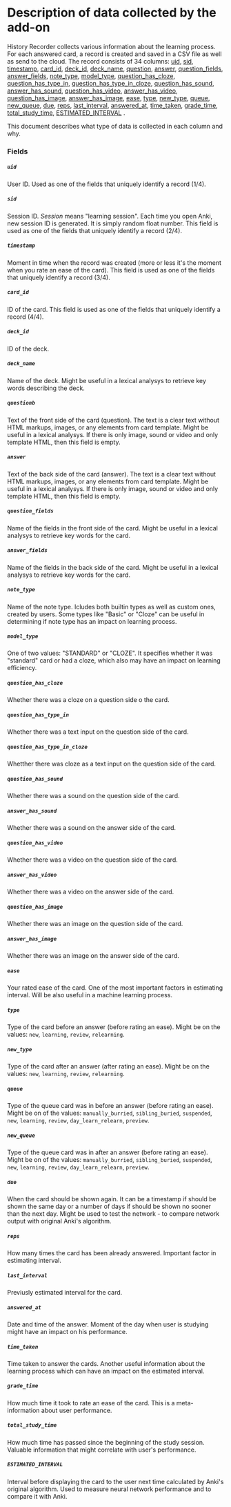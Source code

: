 # Description of data collected by the add-on

History Recorder collects various information about the learning process. For each answered card, a record is created and saved in a CSV file as well as send to the cloud. 
The record consists of 34 columns: [uid](#uid), [sid](#sid), [timestamp](#timestamp), [card_id](#card_id), [deck_id](#deck_id), [deck_name](#deck_name), [question](#question), [answer](#answer), [question_fields](#question_fields), [answer_fields](#answer_fields), [note_type](#note_type), [model_type](#model_type), [question_has_cloze](#question_has_cloze),
 [question_has_type_in](#question_has_type_in), [question_has_type_in_cloze](#question_has_type_in_cloze), [question_has_sound](#question_has_sound), [answer_has_sound](#answer_has_sound), [question_has_video](#question_has_video), [answer_has_video](#answer_has_video), [question_has_image](#question_has_image), [answer_has_image](#answer_has_image),
 [ease](#ease), [type](#type), [new_type](#new_type), [queue](#queue), [new_queue](#new_queue), [due](#due), [reps](#reps), [last_interval](#last_interval), [answered_at](answered_at), [time_taken](time_taken), [grade_time](#grade_time), [total_study_time](total_study_time), [ESTIMATED_INTERVAL](#ESTIMATED_INTERVAL) .
 
 
This document describes what type of data is collected in each column and why.
    
    
### Fields
##### `uid`
User ID. Used as one of the fields that uniquely identify a record (1/4). 

##### `sid`
Session ID. *Session* means "learning session". Each time you open Anki, new session ID is generated. It is simply random float number. This field is used as one of the fields that uniquely identify a record (2/4).

##### `timestamp` 
Moment in time when the record was created (more or less it's the moment when you rate an ease of the card). This field is used as one of the fields that uniquely identify a record (3/4).

##### `card_id` 
ID of the card. This field is used as one of the fields that uniquely identify a record (4/4).

##### `deck_id`
ID of the deck.

##### `deck_name`
Name of the deck. Might be useful in a lexical analysys to retrieve key words describing the deck.

##### `questionb`
Text of the front side of the card (question). The text is a clear text without HTML markups, images, or any elements from card template. Might be useful in a lexical analysys. If there is only image, sound or video and only template HTML, then this field is empty.

##### `answer`
Text of the back side of the card (answer). The text is a clear text without HTML markups, images, or any elements from card template. Might be useful in a lexical analysys. If there is only image, sound or video and only template HTML, then this field is empty.

##### `question_fields`
Name of the fields in the front side of the card. Might be useful in a lexical analysys to retrieve key words for the card.

##### `answer_fields`
Name of the fields in the back side of the card. Might be useful in a lexical analysys to retrieve key words for the card.

##### `note_type`
Name of the note type. Icludes both builtin types as well as custom ones, created by users. Some types like "Basic" or "Cloze" can be useful in determining if note type has an impact on learning process. 

##### `model_type`
One of two values: "STANDARD" or "CLOZE". It specifies whether it was "standard" card or had a cloze, which also may have an impact on learning efficiency. 

##### `question_has_cloze`
Whether there was a cloze on a question side o the card.

##### `question_has_type_in`
Whether there was a text input on the question side of the card.

##### `question_has_type_in_cloze`
Whetther there was cloze as a text input on the question side of the card.

##### `question_has_sound`
Whether there was a sound on the question side of the card.

##### `answer_has_sound`
Whether there was a sound on the answer side of the card.

##### `question_has_video`
Whether there was a video on the question side of the card.

##### `answer_has_video`
Whether there was a video on the answer side of the card.

##### `question_has_image`
Whether there was an image on the question side of the card.

##### `answer_has_image`
Whether there was an image on the answer side of the card.

##### `ease`
Your rated ease of the card. One of the most important factors in estimating interval. Will be also useful in a machine learning process.

##### `type`
Type of the card before an answer (before rating an ease). Might be on the values: `new`, `learning`, `review`, `relearning`.

##### `new_type`
Type of the card after an answer (after rating an ease). Might be on the values: `new`, `learning`, `review`, `relearning`.

##### `queue`
Type of the queue card was in before an answer (before rating an ease). Might be on of the values: `manually_burried`, `sibling_buried`, `suspended`, `new`, `learning`, `review`, `day_learn_relearn`, `preview`.

##### `new_queue`
Type of the queue card was in after an answer (before rating an ease). Might be on of the values: `manually_burried`, `sibling_buried`, `suspended`, `new`, `learning`, `review`, `day_learn_relearn`, `preview`.

##### `due`
When the card should be shown again. It can be a timestamp if should be shown the same day or a number of days if should be shown no sooner than the next day. Might be used to test the network - to compare network output with original Anki's algorithm.

##### `reps`
How many times the card has been already answered. Important factor in estimating interval.

##### `last_interval`
Previusly estimated interval for the card.

##### `answered_at`
Date and time of the answer. Moment of the day when user is studying might have an impact on his performance. 

##### `time_taken`
Time taken to answer the cards. Another useful information about the learning process which can have an impact on the estimated interval.

##### `grade_time`
How much time it took to rate an ease of the card. This is a meta-information about user performance. 

##### `total_study_time`
How much time has passed since the beginning of the study session. Valuable information that might correlate with user's performance.

##### `ESTIMATED_INTERVAL`
Interval before displaying the card to the user next time calculated by Anki's original algorithm. Used to measure neural network performance and to compare it with Anki. 
 
